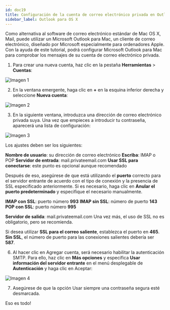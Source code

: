 ```yaml
---
id: doc19
title: Configuración de la cuenta de correo electrónico privada en Outlook para OS X
sidebar_label: Outlook para OS X
---
```


Como alternativa al software de correo electrónico estándar de Mac OS X, Mail, puede utilizar un Microsoft Outlook para Mac, un cliente de correo electrónico, diseñado por Microsoft especialmente para ordenadores Apple. 
Con la ayuda de este tutorial, podrá configurar Microsoft Outlook para Mac para comprobar los mensajes de su cuenta de correo electrónico privada.

1. Para crear una nueva cuenta, haz clic en la pestaña **Herramientas** > **Cuentas**:

![Imagen 1]()

2. En la ventana emergente, haga clic en **+** en la esquina inferior derecha y seleccione **Nueva cuenta**:

![Imagen 2]()

3. En la siguiente ventana, introduzca una dirección de correo electrónico privada suya. 
Una vez que empieces a introducir tu contraseña, aparecerá una lista de configuración: 

![Imagen 3]()

Los ajustes deben ser los siguientes: 

**Nombre de usuario**: su dirección de correo electrónico 
**Escriba**: IMAP o POP 
**Servidor de entrada**: mail.privateemail.com 
**Usar SSL para conectarse**: este punto es opcional aunque recomendado 

Después de eso, asegúrese de que está utilizando el **puerto** correcto para el servidor entrante de acuerdo con el tipo de conexión y la presencia de SSL especificado anteriormente. Si es necesario, haga clic en **Anular el puerto predeterminado** y especifique el necesario manualmente. 

**IMAP con SSL**: puerto número **993**
**IMAP sin SSL**: número de puerto **143**
**POP con SSL**: puerto número **995**

**Servidor de salida**: mail.privateemail.com 
Una vez más, el uso de SSL no es obligatorio, pero se recomienda. 

Si desea utilizar **SSL para el correo saliente**, establezca el puerto en **465**. 
**Sin SSL**, el número de puerto para las conexiones salientes debería ser **587**. 

6. Al hacer clic en Agregar cuenta, será necesario habilitar la autenticación SMTP. 
Para ello, haz clic en **Más opciones** y especifica **Usar información del servidor entrante** en el menú desplegable de **Autenticación** y haga clic en Aceptar: 

![Imagen 4]()

7. Asegúrese de que la opción Usar siempre una contraseña segura esté desmarcada. 

Eso es todo!